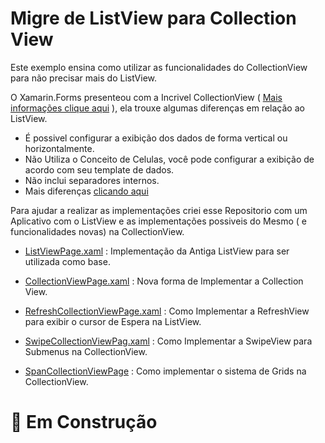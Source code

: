 # Migre de ListView para Collection View

Este exemplo ensina como utilizar as funcionalidades do CollectionView para não precisar mais do ListView.

O Xamarin.Forms  presenteou com a Incrivel CollectionView ( [Mais informações clique aqui](https://medium.com/@bertuzzi/o-x-do-xamarin-forms-4-0-collectionview-e-carouselview-2c277f61d063) ), ela trouxe algumas diferenças em relação ao ListView.

* É possivel configurar a exibição dos dados de forma vertical ou horizontalmente.
* Não Utiliza o Conceito de Celulas, você pode configurar a exibição de acordo com seu template de dados.
* Não inclui separadores internos.
* Mais diferenças [clicando aqui](https://docs.microsoft.com/pt-br/xamarin/xamarin-forms/user-interface/collectionview/introduction)

Para ajudar a realizar as implementações criei esse Repositorio com um Aplicativo com o ListView e as implementações possiveis do Mesmo ( e funcionalidades novas) na CollectionView.

* [ListViewPage.xaml](https://github.com/TBertuzzi/XamarinListViewCollectionView/blob/master/XamarinListViewCollectionView/XamarinListViewCollectionView/Views/ListViewPage.xaml) : Implementação da Antiga ListView para ser utilizada como base.

* [CollectionViewPage.xaml](https://github.com/TBertuzzi/XamarinListViewCollectionView/blob/master/XamarinListViewCollectionView/XamarinListViewCollectionView/Views/CollectionViewPage.xaml) : Nova forma de Implementar a Collection View.

* [RefreshCollectionViewPage.xaml](https://github.com/TBertuzzi/XamarinListViewCollectionView/blob/master/XamarinListViewCollectionView/XamarinListViewCollectionView/Views/RefreshCollectionViewPage.xaml) : Como Implementar a RefreshView para exibir o cursor de Espera na ListView.

* [SwipeCollectionViewPag.xaml](https://github.com/TBertuzzi/XamarinListViewCollectionView/blob/master/XamarinListViewCollectionView/XamarinListViewCollectionView/Views/SwipeCollectionViewPage.xaml) : Como Implementar a SwipeView para Submenus na CollectionView.

* [SpanCollectionViewPage](https://github.com/TBertuzzi/XamarinListViewCollectionView/blob/master/XamarinListViewCollectionView/XamarinListViewCollectionView/Views/SpanCollectionViewPage.xaml) : Como implementar o sistema de Grids na CollectionView.

# 🚧 Em Construção